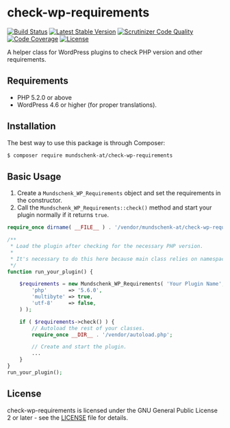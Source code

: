 # check-wp-requirements

[![Build Status](https://travis-ci.org/mundschenk-at/check-wp-requirements.svg?branch=master)](https://travis-ci.org/mundschenk-at/check-wp-requirements)
[![Latest Stable Version](https://poser.pugx.org/mundschenk-at/check-wp-requirements/v/stable)](https://packagist.org/packages/mundschenk-at/check-wp-requirements)
[![Scrutinizer Code Quality](https://scrutinizer-ci.com/g/mundschenk-at/check-wp-requirements/badges/quality-score.png?b=master)](https://scrutinizer-ci.com/g/mundschenk-at/check-wp-requirements/?branch=master)
[![Code Coverage](https://scrutinizer-ci.com/g/mundschenk-at/check-wp-requirements/badges/coverage.png?b=master)](https://scrutinizer-ci.com/g/mundschenk-at/check-wp-requirements/?branch=master)
[![License](https://poser.pugx.org/mundschenk-at/check-wp-requirements/license)](https://packagist.org/packages/mundschenk-at/check-wp-requirements)

A helper class for WordPress plugins to check PHP version and other requirements.

## Requirements

*   PHP 5.2.0 or above
*   WordPress 4.6 or higher (for proper translations).

## Installation

The best way to use this package is through Composer:

```BASH
$ composer require mundschenk-at/check-wp-requirements
```

## Basic Usage

1.  Create a `Mundschenk_WP_Requirements` object and set the requirements in the constructor.
2.  Call the `Mundschenk_WP_Requirements::check()` method and start your plugin normally if it
    returns `true`.

```PHP
require_once dirname( __FILE__ ) . '/vendor/mundschenk-at/check-wp-requirements/src/class-mundschenk-wp-requirements.php';

/**
 * Load the plugin after checking for the necessary PHP version.
 *
 * It's necessary to do this here because main class relies on namespaces.
 */
function run_your_plugin() {

	$requirements = new Mundschenk_WP_Requirements( 'Your Plugin Name', __FILE__, 'your-textdomain', array(
		'php'       => '5.6.0',
		'multibyte' => true,
		'utf-8'     => false,
	) );

	if ( $requirements->check() ) {
		// Autoload the rest of your classes.
		require_once __DIR__ . '/vendor/autoload.php';

		// Create and start the plugin.
		...
	}
}
run_your_plugin();
```

## License

check-wp-requirements is licensed under the GNU General Public License 2 or later - see the [LICENSE](LICENSE) file for details.
